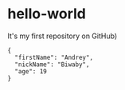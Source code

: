 # hello-world
It's my first repository on GitHub)

```
{
  "firstName": "Andrey",
  "nickName": "Biwaby",
  "age": 19
}
```
